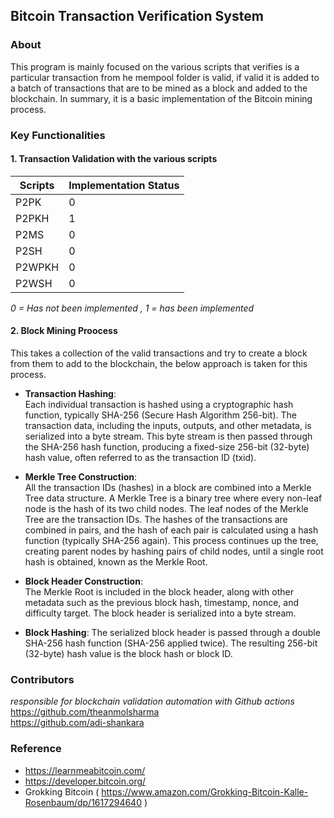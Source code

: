 ## Bitcoin Transaction Verification System

### About
This program is mainly focused on the various scripts that verifies is a particular transaction
from he mempool folder is valid, if valid it is added to a batch of transactions that are to be mined as a block
and added to the blockchain. In summary, it is a basic implementation of the Bitcoin mining process.


### Key Functionalities
#### 1. Transaction Validation with the various scripts
| Scripts | Implementation Status |
|---------|-----------------------|
| P2PK    | 0                     |
| P2PKH   | 1                     |
| P2MS    | 0                     |
| P2SH    | 0                     |
| P2WPKH  | 0                     |
| P2WSH   | 0                     |
*0 = Has not been implemented , 1 = has been implemented*

#### 2. Block Mining Proocess
This takes a collection of the valid transactions and try to create a block from them to 
add to the blockchain, the below approach is taken for this process.

* **Transaction Hashing**: <br>
Each individual transaction is hashed using a cryptographic hash function, typically SHA-256 (Secure Hash Algorithm 256-bit).
The transaction data, including the inputs, outputs, and other metadata, is serialized into a byte stream.
This byte stream is then passed through the SHA-256 hash function, producing a fixed-size 256-bit (32-byte) hash value, often referred to as the transaction ID (txid).


* **Merkle Tree Construction**: <br>
All the transaction IDs (hashes) in a block are combined into a Merkle Tree data structure.
A Merkle Tree is a binary tree where every non-leaf node is the hash of its two child nodes.
The leaf nodes of the Merkle Tree are the transaction IDs.
The hashes of the transactions are combined in pairs, and the hash of each pair is calculated using a hash function (typically SHA-256 again).
This process continues up the tree, creating parent nodes by hashing pairs of child nodes, until a single root hash is obtained, known as the Merkle Root.


* **Block Header Construction**: <br>
The Merkle Root is included in the block header, along with other metadata such as the previous block hash, timestamp, nonce, and difficulty target.
The block header is serialized into a byte stream.


* **Block Hashing**:
The serialized block header is passed through a double SHA-256 hash function (SHA-256 applied twice).
The resulting 256-bit (32-byte) hash value is the block hash or block ID.


### Contributors 
*responsible for blockchain validation automation with Github actions* <br>
https://github.com/theanmolsharma <br>
https://github.com/adi-shankara  <br>

### Reference
* https://learnmeabitcoin.com/
* https://developer.bitcoin.org/
* Grokking Bitcoin ( https://www.amazon.com/Grokking-Bitcoin-Kalle-Rosenbaum/dp/1617294640 )